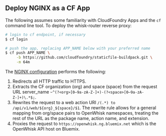 ## Deploy NGINX as a CF App

The following assumes some familiarity with CloudFoundry Apps and the `cf` command line tool.
To deploy the whisk-router reverse proxy:

```bash
# login to cf endpoint, if necessary
$ cf login

# push the app, replacing APP_NAME below with your preferred name 
$ cf push APP_NAME \
     -b https://github.com/cloudfoundry/staticfile-buildpack.git \
     -m 64m
```

The [NGINX configuration](nginx.conf) performs the following:

1. Redirects all HTTP traffic to HTTPS.
2. Extracts the CF organization (org) and space (space) from the request URL server_name `~^(?<org>[0–9a-zA-Z-]+)-(?<space>[0–9a-zA-Z-]+)\.*$;`.
3. Rewrites the request to a web action URI `/(.*) to /api/v1/web/${org}_${space}/$1`. The rewrite rule allows for a general mapping from org/space pairs to OpenWhisk namespaces, treating the rest of the URL as the package name, action name, and extension.
4. Proxies the request to `https://openwhisk.ng.bluemix.net` which is the OpenWhisk API host on Bluemix.

